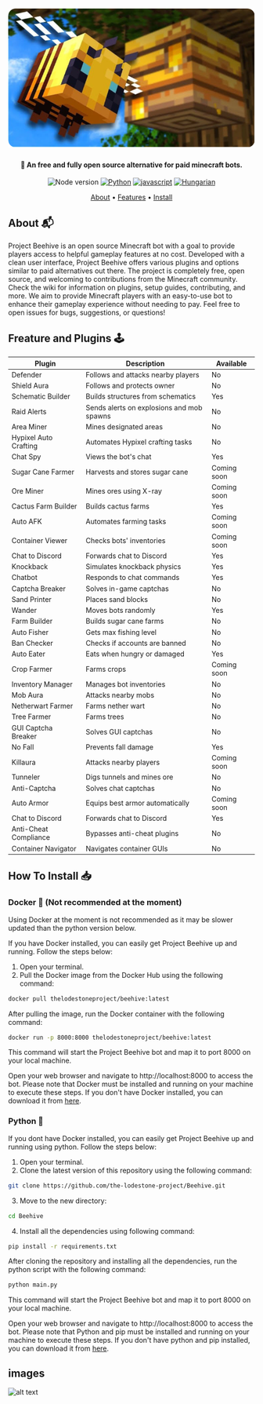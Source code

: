 <file-attachment-contents filename="README.md">

<h1 align="center">
  <br>
  <a href="/"><img src="assets/9990F441-DB4B-4BE1-AAE6-2E8A3EBC5D12.png" alt="Beehive" width="560"></a>
  <br>
</h1>

<h4 align="center">🤖 An free and fully open source alternative for paid minecraft bots.</h4>

<p align="center">
    <img alt="Node version" src="https://img.shields.io/static/v1?label=node&message=%20%3E=18.0.0&logo=node.js&color=2334D058" />
      <a href="https://python.org/"><img src="https://img.shields.io/badge/Python-FFD43B?logo=python&logoColor=blue" alt="Python"></a>
  <a href="https://github.com/reworkd/AgentGPT/blob/master/docs/README.zh-HANS.md"><img src="https://img.shields.io/badge/JavaScript-323330?logo=minecraft&logoColor=F7DF1E" alt="javascript"></a>
  <a href="soon!"><img src="https://img.shields.io/badge/Discord-5865F2?logo=discord&logoColor=white" alt="Hungarian"></a>
</p>

<p align="center">
  <a href="#about-">About</a> •
  <a href="#freature-and-plugins-">Features</a> •
  <a href="#how-to-install-">Install</a>
</p>

## About 📬

Project Beehive is an open source Minecraft bot with a goal to provide players access to helpful gameplay features at no cost. Developed with a clean user interface, Project Beehive offers various plugins and options similar to paid alternatives out there. The project is completely free, open source, and welcoming to contributions from the Minecraft community. Check the wiki for information on plugins, setup guides, contributing, and more. We aim to provide Minecraft players with an easy-to-use bot to enhance their gameplay experience without needing to pay. Feel free to open issues for bugs, suggestions, or questions!

## Freature and Plugins 🕹

| Plugin                | Description                               | Available   |
| --------------------- | ----------------------------------------- | ----------- |
| Defender              | Follows and attacks nearby players        | No          |
| Shield Aura           | Follows and protects owner                | No          |
| Schematic Builder     | Builds structures from schematics         | Yes         |
| Raid Alerts           | Sends alerts on explosions and mob spawns | No          |
| Area Miner            | Mines designated areas                    | No          |
| Hypixel Auto Crafting | Automates Hypixel crafting tasks          | No          |
| Chat Spy              | Views the bot's chat                      | Yes         |
| Sugar Cane Farmer     | Harvests and stores sugar cane            | Coming soon |
| Ore Miner             | Mines ores using X-ray                    | Coming soon |
| Cactus Farm Builder   | Builds cactus farms                       | Yes         |
| Auto AFK              | Automates farming tasks                   | Coming soon |
| Container Viewer      | Checks bots' inventories                  | Coming soon |
| Chat to Discord       | Forwards chat to Discord                  | Yes         |
| Knockback             | Simulates knockback physics               | Yes         |
| Chatbot               | Responds to chat commands                 | Yes         |
| Captcha Breaker       | Solves in-game captchas                   | No          |
| Sand Printer          | Places sand blocks                        | No          |
| Wander                | Moves bots randomly                       | Yes         |
| Farm Builder          | Builds sugar cane farms                   | No          |
| Auto Fisher           | Gets max fishing level                    | No          |
| Ban Checker           | Checks if accounts are banned             | No          |
| Auto Eater            | Eats when hungry or damaged               | Yes         |
| Crop Farmer           | Farms crops                               | Coming soon |
| Inventory Manager     | Manages bot inventories                   | No          |
| Mob Aura              | Attacks nearby mobs                       | No          |
| Netherwart Farmer     | Farms nether wart                         | No          |
| Tree Farmer           | Farms trees                               | No          |
| GUI Captcha Breaker   | Solves GUI captchas                       | No          |
| No Fall               | Prevents fall damage                      | Yes         |
| Killaura              | Attacks nearby players                    | Coming soon |
| Tunneler              | Digs tunnels and mines ore                | No          |
| Anti-Captcha          | Solves chat captchas                      | No          |
| Auto Armor            | Equips best armor automatically           | Coming soon |
| Chat to Discord       | Forwards chat to Discord                  | Yes         |
| Anti-Cheat Compliance | Bypasses anti-cheat plugins               | No          |
| Container Navigator   | Navigates container GUIs                  | No          |

## How To Install 📥

### Docker 🐳 (Not recommended at the moment)

Using Docker at the moment is not recommended as it may be slower updated than the python version below.

If you have Docker installed, you can easily get Project Beehive up and running. Follow the steps below:

1. Open your terminal.
2. Pull the Docker image from the Docker Hub using the following command:

```bash
docker pull thelodestoneproject/beehive:latest
```

After pulling the image, run the Docker container with the following command:

```bash
docker run -p 8000:8000 thelodestoneproject/beehive:latest
```

This command will start the Project Beehive bot and map it to port 8000 on your local machine.

Open your web browser and navigate to http://localhost:8000 to access the bot.
Please note that Docker must be installed and running on your machine to execute these steps. If you don't have Docker installed, you can download it from [here](https://docs.docker.com/get-docker/).

### Python 🐍

If you dont have Docker installed, you can easily get Project Beehive up and running using python. Follow the steps below:

1. Open your terminal.
2. Clone the latest version of this repository using the following command:

```bash
git clone https://github.com/the-lodestone-project/Beehive.git
```

3. Move to the new directory:

```bash
cd Beehive
```

4. Install all the dependencies using following command:

```bash
pip install -r requirements.txt
```

After cloning the repository and installing all the dependencies, run the python script with the following command:

```bash
python main.py
```

This command will start the Project Beehive bot and map it to port 8000 on your local machine.

Open your web browser and navigate to http://localhost:8000 to access the bot.
Please note that Python and pip must be installed and running on your machine to execute these steps. If you don't have python and pip installed, you can download it from [here](https://www.python.org/downloads/).

## images

![alt text](https://i.imgur.com/RRHOgzp.png)

</file-attachment-contents>
